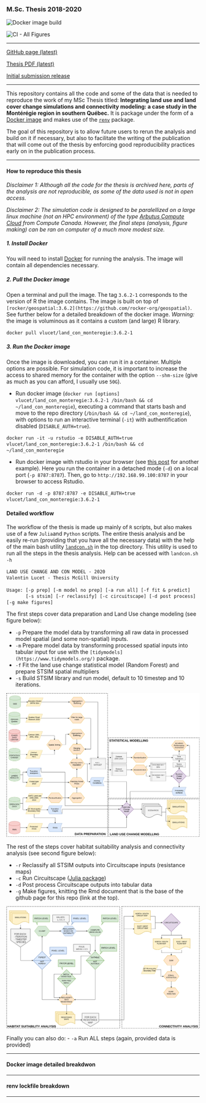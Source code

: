 
### M.Sc. Thesis 2018-2020

![Docker image
build](https://github.com/VLucet/landchange-connectivity-monteregie/workflows/Build%20/%20Push%20Docker%20image/badge.svg)

![CI - All
Figures](https://github.com/VLucet/landchange-connectivity-monteregie/workflows/CI%20-%20All%20Figures/badge.svg)

-----

[GitHub page
(latest)](https://vlucet.github.io/landchange-connectivity-monteregie/)

[Thesis PDF
(latest)](https://github.com/VLucet/landchange-connectivity-monteregie/blob/master/thesis/build/thesis.pdf)

[Initial submission
release](https://github.com/VLucet/landchange-connectivity-monteregie/)

-----

This repository contains all the code and some of the data that is
needed to reproduce the work of my MSc Thesis titled: **Integrating land
use and land cover change simulations and connectivity modeling: a case
study in the Montérégie region in southern Québec.** It is package under
the form of a [Docker
image](https://docs.docker.com/engine/reference/commandline/image/) and
makes use of the
[`renv`](https://rstudio.github.io/renv/articles/renv.html) package.

The goal of this repository is to allow future users to rerun the
analysis and build on it if necessary, but also to facilitate the
writing of the publication that will come out of the thesis by enforcing
good reproducibility practices early on in the publication process.

-----

#### How to reproduce this thesis

*Disclaimer 1: Although all the code for the thesis is archived here,
parts of the analysis are not reproducible, as some of the data used is
not in open access.*

*Disclaimer 2: The simulation code is designed to be paralellized on a
large linux machine (not an HPC environment) of the type [Arbutus
Compute Cloud](https://docs.computecanada.ca/wiki/Cloud_resources) from
Compute Canada. However, the final steps (analysis, figure making) can
be ran on computer of a much more modest size.*

##### 1\. Install Docker

You will need to install [Docker](https://docs.docker.com/get-docker/)
for running the analysis. The image will contain all dependencies
necessary.

##### 2\. Pull the Docker image

Open a terminal and pull the image. The tag `3.6.2-1` corresponds to the
version of R the image contains. The image is built on top of
`[rocker/geospatial:3.6.2](https://github.com/rocker-org/geospatial)`.
See further below for a detailed breakdown of the docker image.
*Warning:* the image is voluminous as it contains a custom (and large) R
library.

    docker pull vlucet/land_con_monteregie:3.6.2-1

##### 3\. Run the Docker image

Once the image is downloaded, you can run it in a container. Multiple
options are possible. For simulation code, it is important to increase
the access to shared memory for the container with the option
`--shm-size` (give as much as you can afford, I usually use `50G`).

  - Run docker image (`docker run [options]
    vlucet/land_con_monteregie:3.6.2-1 /bin/bash && cd
    ~/land_con_monteregie`), executing a command that starts bash and
    move to the repo directory (`/bin/bash && cd
    ~/land_con_monteregie`), with options to run an interactive terminal
    (`-it`) with authentification disabled (`DISABLE_AUTH=true`).

<!-- end list -->

    docker run -it -u rstudio -e DISABLE_AUTH=true vlucet/land_con_monteregie:3.6.2-1 /bin/bash && cd ~/land_con_monteregie

  - Run docker image with rstudio in your browser (see [this
    post](https://ropenscilabs.github.io/r-docker-tutorial/02-Launching-Docker.html)
    for another example). Here you run the container in a detached mode
    (`-d`) on a local port (`-p 8787:8787`). Then, go to
    `http://192.168.99.100:8787` in your browser to access Rstudio.

<!-- end list -->

    docker run -d -p 8787:8787 -e DISABLE_AUTH=true vlucet/land_con_monteregie:3.6.2-1

#### Detailed workflow

The workflow of the thesis is made up mainly of `R` scripts, but also
makes use of a few `Julia`and `Python` scripts. The entire thesis
analysis and be easily re-run (providing that you have all the necessary
data) with the help of the main bash utility
[`landcon.sh`](https://github.com/VLucet/landchange-connectivity-monteregie/blob/master/landcon.sh)
in the top directory. This utility is used to run all the steps in the
thesis analysis. Help can be acessed with `landcon.sh -h`

    LAND USE CHANGE AND CON MODEL - 2020
    Valentin Lucet - Thesis McGill University
    
    Usage: [-p prep] [-m model no prep] [-a run all] [-f fit & predict]
           [-s stsim] [-r reclassify] [-c circuitscape] [-d post process] [-g make figures]

The first steps cover data preparation and Land Use change modeling (see
figure below):

  - `-p` Prepare the model data by transforming all raw data in
    processed model spatial (and some non-spatial) inputs.
  - `-m` Prepare model data by transforming processed spatial inputs
    into tabular input for use with the
    `[tidymodels](https://www.tidymodels.org/)` package.
  - `-f` Fit the land use change statistical model (Random Forest) and
    prepare STSIM spatial multipliers
  - `-s` Build STSIM library and run model, default to 10 timestep and
    10 iterations.

![wkfl1](thesis/figures/Chapter1_flowchart.png)

The rest of the steps cover habitat suitability analysis and
connectivity analysis (see second figure below):

  - `-r` Reclassify all STSIM outputs into Circuitscape inputs
    (resistance maps)
  - `-c` Run Circuitscape ([Julia
    package](https://github.com/Circuitscape/Circuitscape.jl))
  - `-d` Post process Circuitscape outputs into tabular data
  - `-g` Make figures, knitting the Rmd document that is the base of the
    github page for this repo (link at the top).

![wkfl1](thesis/figures/Chapter1_flowchart2.png)

Finally you can also do: - `-a` Run ALL steps (again, provided data is
provided)

-----

#### Docker image detailed breakdwon

-----

#### renv lockfile breakdown

-----
